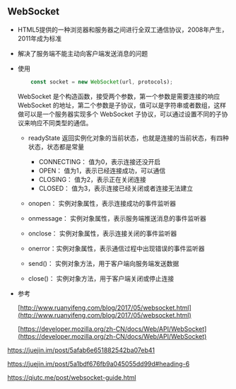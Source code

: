 ## WebSocket

* HTML5提供的一种浏览器和服务器之间进行全双工通信协议，2008年产生，2011年成为标准
* 解决了服务端不能主动向客户端发送消息的问题

* 使用

    ```javascript
        const socket = new WebSocket(url, protocols);
    ```
    WebSocket 是个构造函数，接受两个参数，第一个参数是需要连接的响应  WebSocket 的地址，第二个参数是子协议，值可以是字符串或者数组，这样做可以是一个服务器实现多个 WebSocket 子协议，可以通过设置不同的子协议来响应不同类型的通信。
        
    * readyState
        返回实例化对象的当前状态，也就是连接的当前状态，有四种状态，状态都是常量

        * CONNECTING：  值为0，表示连接还没开启
        * OPEN： 值为1，表示已经连接成功，可以通信
        * CLOSING： 值为2，表示正在关闭连接
        * CLOSED： 值为3，表示连接已经关闭或者连接无法建立

    * onopen： 实例对象属性，表示连接成功的事件监听器
    * onmessage： 实例对象属性，表示服务端推送消息的事件监听器
    * onclose： 实例对象属性，表示连接关闭的事件监听器
    * onerror：实例对象属性，表示通信过程中出现错误的事件监听器
    * send()： 实例对象方法，用于客户端向服务端发送数据
    * close()： 实例对象方法，用于客户端关闭或停止连接 

* 参考

    [http://www.ruanyifeng.com/blog/2017/05/websocket.html](http://www.ruanyifeng.com/blog/2017/05/websocket.html)

    [https://developer.mozilla.org/zh-CN/docs/Web/API/WebSocket](https://developer.mozilla.org/zh-CN/docs/Web/API/WebSocket)    

https://juejin.im/post/5afab6e651882542ba07eb41

https://juejin.im/post/5a1bdf676fb9a045055dd99d#heading-6

https://qiutc.me/post/websocket-guide.html
